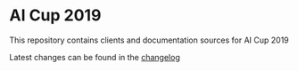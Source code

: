 # AI Cup 2019

This repository contains clients and documentation sources for AI Cup 2019

Latest changes can be found in the [changelog](CHANGELOG.md)